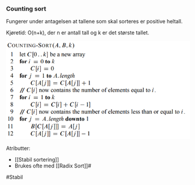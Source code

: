 ### Counting sort
Fungerer under antagelsen at tallene som skal sorteres er positive heltall. 

Kjøretid: O(n+k), der n er antall tall og k er det største tallet.

![CountingSort](bilder/CountingSort.PNG)

Atributter:
* [[Stabil sortering]]
* Brukes ofte med [[Radix Sort]]#

#Stabil
